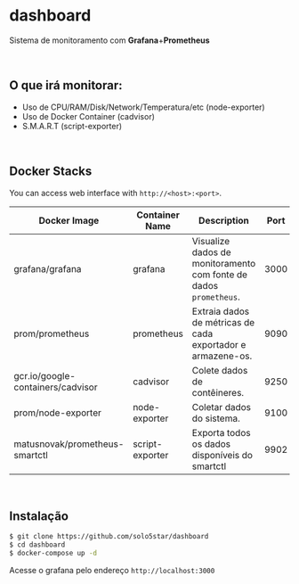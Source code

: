 

# dashboard

Sistema de monitoramento com **Grafana**+**Prometheus**

<br>

## O que irá monitorar:
* Uso de CPU/RAM/Disk/Network/Temperatura/etc (node-exporter)
* Uso de Docker Container (cadvisor)
* S.M.A.R.T (script-exporter)

<br>

## Docker Stacks

You can access web interface with `http://<host>:<port>`.

|Docker Image|Container Name|Description|Port|
|-|-|-|-|
|grafana/grafana|grafana|Visualize dados de monitoramento com fonte de dados `prometheus`.|3000|
|prom/prometheus|prometheus|Extraia dados de métricas de cada exportador e armazene-os.|9090|
|gcr.io/google-containers/cadvisor|cadvisor|Colete dados de contêineres.|9250|
|prom/node-exporter|node-exporter|Coletar dados do sistema.|9100|
|matusnovak/prometheus-smartctl|script-exporter|Exporta todos os dados disponíveis do smartctl|9902|

<br>

## Instalação
```bash
$ git clone https://github.com/solo5star/dashboard
$ cd dashboard
$ docker-compose up -d
```

Acesse o grafana pelo endereço `http://localhost:3000`
